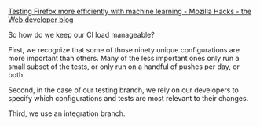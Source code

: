 [Testing Firefox more efficiently with machine learning - Mozilla Hacks - the Web developer blog](https://hacks.mozilla.org/2020/07/testing-firefox-more-efficiently-with-machine-learning/)

So how do we keep our CI load manageable? 

First, we recognize that some of those ninety unique configurations are more important than others. Many of the less important ones only run a small subset of the tests, or only run on a handful of pushes per day, or both. 

Second, in the case of our testing branch, we rely on our developers to specify which configurations and tests are most relevant to their changes. 

Third, we use an integration branch.
